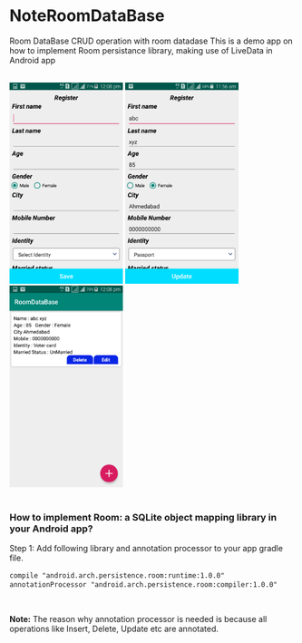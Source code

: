# NoteRoomDataBase
Room DataBase
CRUD operation with room datadase
This is a demo app on how to implement Room persistance library, making use of LiveData in Android app</br></br>

<img src="https://github.com/rupeshgohil/NoteRoomDataBase/blob/master/screen/1.png" width="200" style="max-width:100%;"> 
  <img src="https://github.com/rupeshgohil/NoteRoomDataBase/blob/master/screen/2.png" width="200" style="max-width:100%;"> 
  <img src="https://github.com/rupeshgohil/NoteRoomDataBase/blob/master/screen/3.png" width="200" style="max-width:100%;"></br></br>

<h3>How to implement Room: a SQLite object mapping library in your Android app?</h3>
Step 1: Add following library and annotation processor to your app gradle file.

```
compile "android.arch.persistence.room:runtime:1.0.0"
annotationProcessor "android.arch.persistence.room:compiler:1.0.0" 
```
</br>

<b>Note:</b> The reason why annotation processor is needed is because all operations like Insert, Delete, Update etc are annotated.</br></br>
